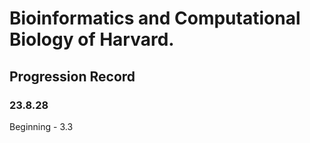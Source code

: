 # Bioinformatics and Computational Biology of Harvard.

## Progression Record

### 23.8.28
Beginning - 3.3

